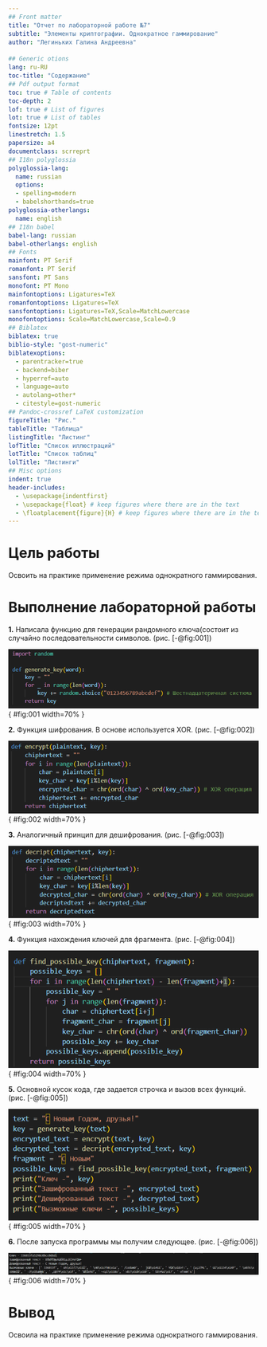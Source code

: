 ```yaml
---
## Front matter
title: "Отчет по лабораторной работе №7"
subtitle: "Элементы криптографии. Однократное гаммирование"
author: "Легиньких Галина Андреевна"

## Generic otions
lang: ru-RU
toc-title: "Содержание"
## Pdf output format
toc: true # Table of contents
toc-depth: 2
lof: true # List of figures
lot: true # List of tables
fontsize: 12pt
linestretch: 1.5
papersize: a4
documentclass: scrreprt
## I18n polyglossia
polyglossia-lang:
  name: russian
  options:
  - spelling=modern
  - babelshorthands=true
polyglossia-otherlangs:
  name: english
## I18n babel
babel-lang: russian
babel-otherlangs: english
## Fonts
mainfont: PT Serif
romanfont: PT Serif
sansfont: PT Sans
monofont: PT Mono
mainfontoptions: Ligatures=TeX
romanfontoptions: Ligatures=TeX
sansfontoptions: Ligatures=TeX,Scale=MatchLowercase
monofontoptions: Scale=MatchLowercase,Scale=0.9
## Biblatex
biblatex: true
biblio-style: "gost-numeric"
biblatexoptions:
  - parentracker=true
  - backend=biber
  - hyperref=auto
  - language=auto
  - autolang=other*
  - citestyle=gost-numeric
## Pandoc-crossref LaTeX customization
figureTitle: "Рис."
tableTitle: "Таблица"
listingTitle: "Листинг"
lofTitle: "Список иллюстраций"
lotTitle: "Список таблиц"
lolTitle: "Листинги"
## Misc options
indent: true
header-includes:
  - \usepackage{indentfirst}
  - \usepackage{float} # keep figures where there are in the text
  - \floatplacement{figure}{H} # keep figures where there are in the text
---
```


# Цель работы

Освоить на практике применение режима однократного гаммирования.

# Выполнение лабораторной работы

**1.** Написала функцию для генерации рандомного ключа(состоит из случайно последовательности символов. (рис. [-@fig:001])

![Ключ](image/1.png){ #fig:001 width=70% }

**2.** Функция шифрования. В основе используется XOR. (рис. [-@fig:002])

![Шифрование](image/2.png){ #fig:002 width=70% }

**3.** Аналогичный принцип для дешифрования. (рис. [-@fig:003])

![Дешифрование](image/3.png){ #fig:003 width=70% }

**4.** Функция нахождения ключей для фрагмента. (рис. [-@fig:004])

![Фрагмент](image/4.png){ #fig:004 width=70% }

**5.** Основной кусок кода, где задается строчка и вызов всех функций. (рис. [-@fig:005])

![Вызов функций](image/5.png){ #fig:005 width=70% }

**6.** После запуска программы мы получим следующее. (рис. [-@fig:006])

![Вывод](image/6.png){ #fig:006 width=70% }

# Вывод

Освоила на практике применение режима однократного гаммирования.